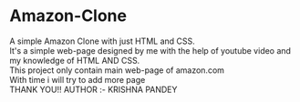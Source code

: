 # Amazon-Clone
A simple Amazon Clone with just HTML and CSS.
<br>
It's a simple web-page designed by me with the help of youtube video and my knowledge of HTML AND CSS. 
<br>
This project only contain main web-page of amazon.com
<br>
With time i will try to add more page 
<br>
THANK YOU!! AUTHOR :- KRISHNA PANDEY
